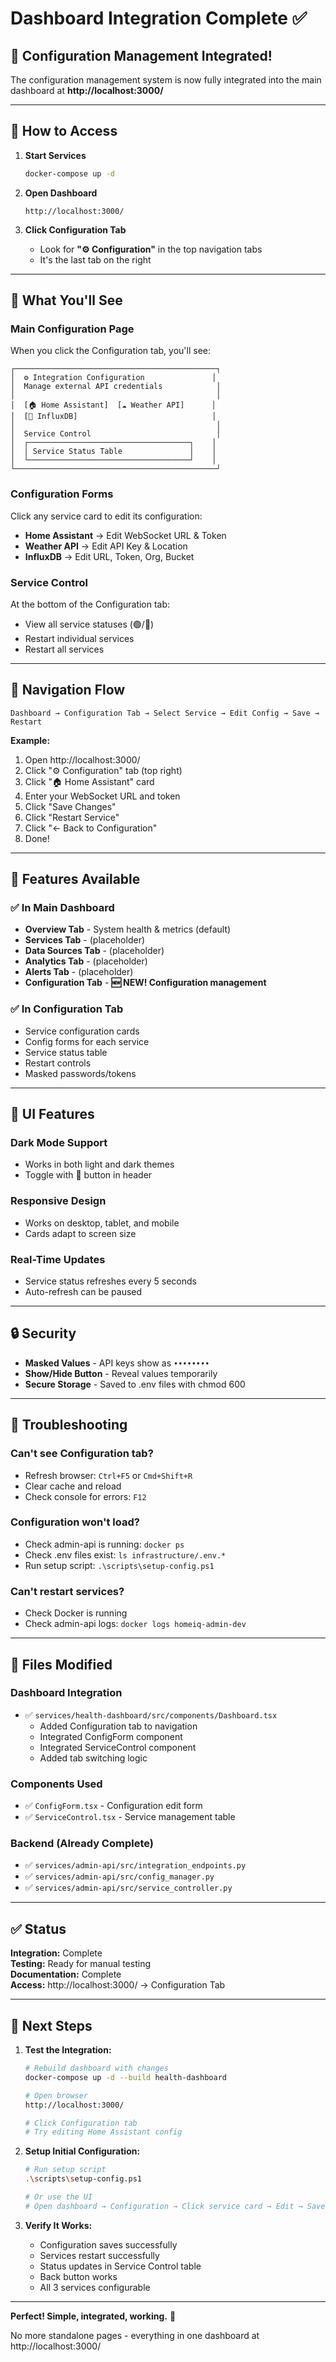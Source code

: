 # Dashboard Integration Complete ✅

## 🎉 Configuration Management Integrated!

The configuration management system is now fully integrated into the main dashboard at **http://localhost:3000/**

---

## 🚀 How to Access

1. **Start Services**
   ```bash
   docker-compose up -d
   ```

2. **Open Dashboard**
   ```
   http://localhost:3000/
   ```

3. **Click Configuration Tab**
   - Look for **"⚙️ Configuration"** in the top navigation tabs
   - It's the last tab on the right

---

## 🎨 What You'll See

### Main Configuration Page
When you click the Configuration tab, you'll see:

```
┌─────────────────────────────────────────────┐
│  ⚙️ Integration Configuration               │
│  Manage external API credentials            │
│                                             │
│  [🏠 Home Assistant]  [☁️ Weather API]      │
│  [💾 InfluxDB]                              │
│                                             │
│  Service Control                            │
│  ┌────────────────────────────────────┐    │
│  │ Service Status Table               │    │
│  └────────────────────────────────────┘    │
└─────────────────────────────────────────────┘
```

### Configuration Forms
Click any service card to edit its configuration:
- **Home Assistant** → Edit WebSocket URL & Token
- **Weather API** → Edit API Key & Location
- **InfluxDB** → Edit URL, Token, Org, Bucket

### Service Control
At the bottom of the Configuration tab:
- View all service statuses (🟢/🔴)
- Restart individual services
- Restart all services

---

## 📍 Navigation Flow

```
Dashboard → Configuration Tab → Select Service → Edit Config → Save → Restart
```

**Example:**
1. Open http://localhost:3000/
2. Click "⚙️ Configuration" tab (top right)
3. Click "🏠 Home Assistant" card
4. Enter your WebSocket URL and token
5. Click "Save Changes"
6. Click "Restart Service"
7. Click "← Back to Configuration"
8. Done!

---

## 🎯 Features Available

### ✅ In Main Dashboard
- **Overview Tab** - System health & metrics (default)
- **Services Tab** - (placeholder)
- **Data Sources Tab** - (placeholder)
- **Analytics Tab** - (placeholder)
- **Alerts Tab** - (placeholder)
- **Configuration Tab** - **🆕 NEW! Configuration management**

### ✅ In Configuration Tab
- Service configuration cards
- Config forms for each service
- Service status table
- Restart controls
- Masked passwords/tokens

---

## 📱 UI Features

### Dark Mode Support
- Works in both light and dark themes
- Toggle with 🌙 button in header

### Responsive Design
- Works on desktop, tablet, and mobile
- Cards adapt to screen size

### Real-Time Updates
- Service status refreshes every 5 seconds
- Auto-refresh can be paused

---

## 🔒 Security

- **Masked Values** - API keys show as `••••••••`
- **Show/Hide Button** - Reveal values temporarily
- **Secure Storage** - Saved to .env files with chmod 600

---

## 🐛 Troubleshooting

### Can't see Configuration tab?
- Refresh browser: `Ctrl+F5` or `Cmd+Shift+R`
- Clear cache and reload
- Check console for errors: `F12`

### Configuration won't load?
- Check admin-api is running: `docker ps`
- Check .env files exist: `ls infrastructure/.env.*`
- Run setup script: `.\scripts\setup-config.ps1`

### Can't restart services?
- Check Docker is running
- Check admin-api logs: `docker logs homeiq-admin-dev`

---

## 📝 Files Modified

### Dashboard Integration
- ✅ `services/health-dashboard/src/components/Dashboard.tsx`
  - Added Configuration tab to navigation
  - Integrated ConfigForm component
  - Integrated ServiceControl component
  - Added tab switching logic

### Components Used
- ✅ `ConfigForm.tsx` - Configuration edit form
- ✅ `ServiceControl.tsx` - Service management table

### Backend (Already Complete)
- ✅ `services/admin-api/src/integration_endpoints.py`
- ✅ `services/admin-api/src/config_manager.py`
- ✅ `services/admin-api/src/service_controller.py`

---

## ✅ Status

**Integration:** Complete  
**Testing:** Ready for manual testing  
**Documentation:** Complete  
**Access:** http://localhost:3000/ → Configuration Tab

---

## 🎯 Next Steps

1. **Test the Integration:**
   ```bash
   # Rebuild dashboard with changes
   docker-compose up -d --build health-dashboard
   
   # Open browser
   http://localhost:3000/
   
   # Click Configuration tab
   # Try editing Home Assistant config
   ```

2. **Setup Initial Configuration:**
   ```bash
   # Run setup script
   .\scripts\setup-config.ps1
   
   # Or use the UI
   # Open dashboard → Configuration → Click service card → Edit → Save → Restart
   ```

3. **Verify It Works:**
   - Configuration saves successfully
   - Services restart successfully
   - Status updates in Service Control table
   - Back button works
   - All 3 services configurable

---

**Perfect! Simple, integrated, working.** 🎉

No more standalone pages - everything in one dashboard at http://localhost:3000/

